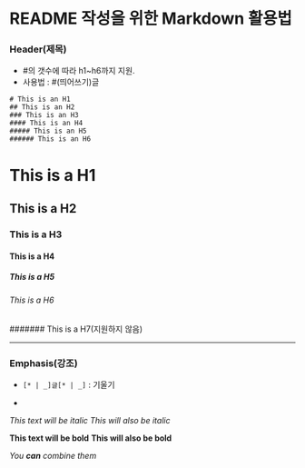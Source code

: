 # README 작성을 위한 Markdown 활용법
### Header(제목)
* #의 갯수에 따라 h1~h6까지 지원.
* 사용법 : #(띄어쓰기)글
```
# This is an H1
## This is an H2
### This is an H3
#### This is an H4
##### This is an H5
###### This is an H6
```
# This is a H1
## This is a H2
### This is a H3
#### This is a H4
##### This is a H5
###### This is a H6
####### This is a H7(지원하지 않음)

***

### Emphasis(강조)
* ```[* | _]글[* | _]``` : 기울기
* ```_
*This text will be italic*
_This will also be italic_

**This text will be bold**
__This will also be bold__

_You **can** combine them_
